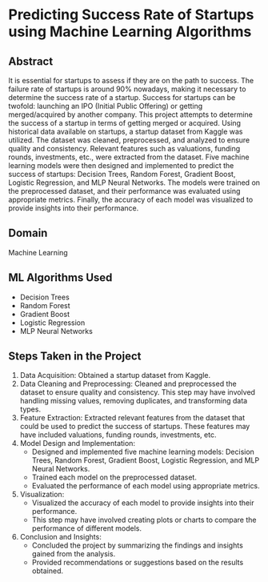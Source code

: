 # Predicting Success Rate of Startups using Machine Learning Algorithms

## Abstract

It is essential for startups to assess if they are on the path to success. The failure rate of startups is around 90% nowadays, making it necessary to determine the success rate of a startup. Success for startups can be twofold: launching an IPO (Initial Public Offering) or getting merged/acquired by another company. This project attempts to determine the success of a startup in terms of getting merged or acquired. Using historical data available on startups, a startup dataset from Kaggle was utilized. The dataset was cleaned, preprocessed, and analyzed to ensure quality and consistency. Relevant features such as valuations, funding rounds, investments, etc., were extracted from the dataset. Five machine learning models were then designed and implemented to predict the success of startups: Decision Trees, Random Forest, Gradient Boost, Logistic Regression, and MLP Neural Networks. The models were trained on the preprocessed dataset, and their performance was evaluated using appropriate metrics. Finally, the accuracy of each model was visualized to provide insights into their performance.

## Domain

Machine Learning

## ML Algorithms Used

- Decision Trees
- Random Forest
- Gradient Boost
- Logistic Regression
- MLP Neural Networks

## Steps Taken in the Project

1. Data Acquisition: Obtained a startup dataset from Kaggle.
2. Data Cleaning and Preprocessing: Cleaned and preprocessed the dataset to ensure quality and consistency. This step may have involved handling missing values, removing duplicates, and transforming data types.
3. Feature Extraction: Extracted relevant features from the dataset that could be used to predict the success of startups. These features may have included valuations, funding rounds, investments, etc.
4. Model Design and Implementation:
   - Designed and implemented five machine learning models: Decision Trees, Random Forest, Gradient Boost, Logistic Regression, and MLP Neural Networks.
   - Trained each model on the preprocessed dataset.
   - Evaluated the performance of each model using appropriate metrics.
5. Visualization:
   - Visualized the accuracy of each model to provide insights into their performance.
   - This step may have involved creating plots or charts to compare the performance of different models.
6. Conclusion and Insights:
   - Concluded the project by summarizing the findings and insights gained from the analysis.
   - Provided recommendations or suggestions based on the results obtained.


